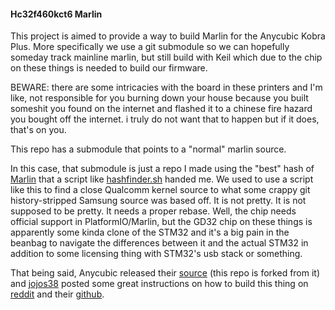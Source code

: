 
#### Hc32f460kct6 Marlin

This project is aimed to provide a way to build Marlin for the Anycubic Kobra Plus. More specifically we use a git submodule so we can hopefully someday track mainline marlin, but still build with Keil which due to the chip on these things is needed to build our firmware.

BEWARE: there are some intricacies with the board in these printers and I'm like, not responsible for you burning down your house because you built someshit you found on the internet and flashed it to a chinese fire hazard you bought off the internet. i truly do not want that to happen but if it does, that's on you.

This repo has a submodule that points to a "normal" marlin source.

In this case, that submodule is just a repo I made using the "best" hash of [Marlin](https://github.com/MarlinFirmware/Marlin) that a script like [hashfinder.sh](hashfinder.sh) handed me. We used to use a script like this to find a close Qualcomm kernel source to what some crappy git history-stripped Samsung source was based off. It is not pretty. It is not supposed to be pretty. It needs a proper rebase. Well, the chip needs official support in PlatformIO/Marlin, but the GD32 chip on these things is apparently some kinda clone of the STM32 and it's a big pain in the beanbag to navigate the differences between it and the actual STM32 in addition to some licensing thing with STM32's usb stack or something.

That being said, Anycubic released their [source](https://github.com/ANYCUBIC-3D/Kobra_Plus) (this repo is forked from it) and [jojos38](https://github.com/jojos38) posted some great instructions on how to build this thing on [reddit](https://www.reddit.com/r/anycubic/comments/y2waxu/tutorial_how_to_build_anycubic_marlin_source_code/) and their [github](https://github.com/jojos38/anycubic-kobra-improved-firmware).
